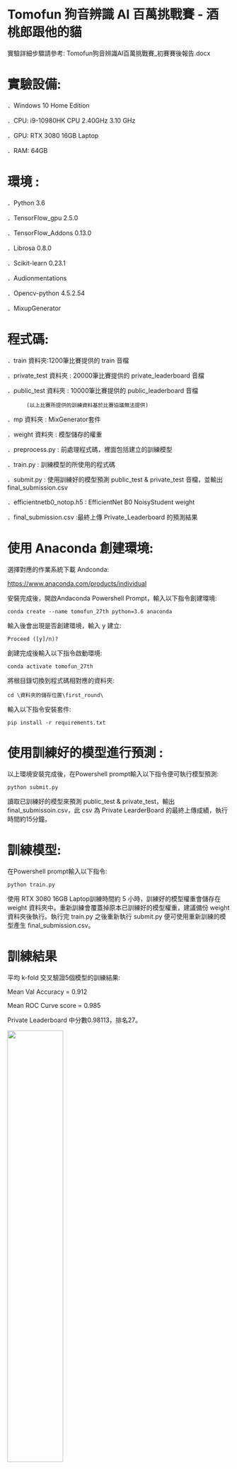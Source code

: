 # Tomofun 狗音辨識 AI 百萬挑戰賽 - 酒桃郎跟他的貓

實驗詳細步驟請參考: Tomofun狗音辨識AI百萬挑戰賽_初賽賽後報告.docx



# 實驗設備:
．Windows 10 Home Edition

．CPU: i9-10980HK CPU 2.40GHz 3.10 GHz

．GPU: RTX 3080 16GB Laptop

．RAM: 64GB 



# 環境 :

．Python 3.6

．TensorFlow_gpu 2.5.0

．TensorFlow_Addons 0.13.0

．Librosa 0.8.0

．Scikit-learn 0.23.1

．Audionmentations

．Opencv-python 4.5.2.54

．MixupGenerator

# 程式碼:


．train 資料夾:1200筆比賽提供的 train 音檔

．private_test 資料夾 : 20000筆比賽提供的 private_leaderboard 音檔

．public_test 資料夾 : 10000筆比賽提供的 public_leaderboard 音檔

          (以上比賽所提供的訓練資料基於比賽協議無法提供)

．mp 資料夾 : MixGenerator套件

．weight 資料夾 : 模型儲存的權重

．preprocess.py : 前處理程式碼，裡面包括建立的訓練模型

．train.py : 訓練模型的所使用的程式碼

．submit.py : 使用訓練好的模型預測 public_test & private_test 音檔，並輸出 final_submission.csv

．efficientnetb0_notop.h5 : EfficientNet B0 NoisyStudent weight

．final_submission.csv :最終上傳 Private_Leaderboard 的預測結果


# 使用 Anaconda 創建環境:

選擇對應的作業系統下載 Andconda:

 https://www.anaconda.com/products/individual

安裝完成後，開啟Andaconda Powershell Prompt，輸入以下指令創建環境:

```
conda create --name tomofun_27th python=3.6 anaconda
```

輸入後會出現是否創建環境，輸入 y 建立:

```
Proceed ([y]/n)?
```
創建完成後輸入以下指令啟動環境:

```
conda activate tomofun_27th
```

將根目錄切換到程式碼相對應的資料夾:
```
cd \資料夾的儲存位置\first_round\
```

輸入以下指令安裝套件:
```
pip install -r requirements.txt
```



# 使用訓練好的模型進行預測 :
以上環境安裝完成後，在Powershell prompt輸入以下指令便可執行模型預測:
```
python submit.py
```

讀取已訓練好的模型來預測 public_test & private_test，輸出 final_submissoin.csv，此 csv 為 Private LearderBoard 的最終上傳成績，執行時間約15分鐘。


# 訓練模型:

在Powershell prompt輸入以下指令:
```
python train.py
```
使用 RTX 3080 16GB Laptop訓練時間約 5 小時，訓練好的模型權重會儲存在 weight 資料夾中。重新訓練會覆蓋掉原本已訓練好的模型權重，建議備份 weight 資料夾後執行。執行完 train.py 之後重新執行 submit.py 便可使用重新訓練的模型產生 final_submission.csv。

# 訓練結果

平均 k-fold 交叉驗證5個模型的訓練結果:

Mean Val Accuracy = 0.912 

Mean ROC Curve score = 0.985

Private Leaderboard 中分數0.98113，排名27。

<img src="https://github.com/Rainman5042/Tomofun-2021-dog_sounds-classification-competition/blob/main/T_brain%E6%8E%92%E5%90%8D.JPG?raw=true" width=50%>

